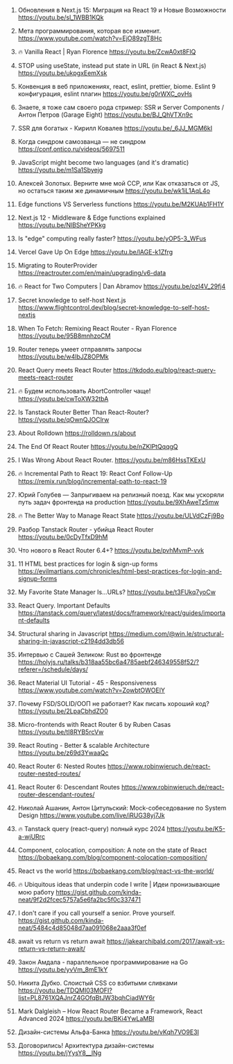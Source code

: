 1.   Обновления в Next.js 15: Миграция на React 19 и Новые Возможности
https://youtu.be/sl_1WBB1KQk

2. Мета программирования, которая все изменит.
https://www.youtube.com/watch?v=EjO89zgT8Hc

3. 🔥 Vanilla React | Ryan Florence
https://youtu.be/ZcwA0xt8FlQ

4. STOP using useState, instead put state in URL (in React & Next.js)
https://youtu.be/ukpgxEemXsk

5. Конвенция в веб приложениях, react, eslint, prettier, biome. Eslint 9 конфигурация, eslint плагин
https://youtu.be/g0rWXC_ovHs

6. Знаете, я тоже сам своего рода стример: SSR и Server Components / Антон Петров (Garage Eight)
https://youtu.be/BJ_QhVTXn9c

7. SSR для богатых - Кирилл Ковалев
https://youtu.be/_6JJ_MGM6kI

8. Когда синдром самозванца — не синдром
https://conf.ontico.ru/videos/5697511

9. JavaScript might become two languages (and it's dramatic)
https://youtu.be/m1Sa1Sbyejg

10. Алексей Золотых. Верните мне мой ССР, или Как отказаться от JS, но остаться таким же динамичным
https://youtu.be/wk1iL1AqL4o

11. Edge functions VS Serverless functions
https://youtu.be/M2KUAb1FH1Y

12. Next.js 12 - Middleware & Edge functions explained
https://youtu.be/NlBSheYPKkg

13. Is "edge" computing really faster?
https://youtu.be/yOP5-3_WFus

14. Vercel Gave Up On Edge
https://youtu.be/lAGE-k1Zfrg

15. Migrating to RouterProvider
https://reactrouter.com/en/main/upgrading/v6-data

16. 🔥 React for Two Computers | Dan Abramov
https://youtu.be/ozI4V_29fj4

17. Secret knowledge to self-host Next.js
https://www.flightcontrol.dev/blog/secret-knowledge-to-self-host-nextjs

18. When To Fetch: Remixing React Router - Ryan Florence
https://youtu.be/95B8mnhzoCM

19. Router теперь умеет отправлять запросы
https://youtu.be/w4lbJZ8OPMk

20. React Query meets React Router
https://tkdodo.eu/blog/react-query-meets-react-router

21. 🔥 Будем использовать AbortController чаще!
https://youtu.be/cwToXW32tbA

22. Is Tanstack Router Better Than React-Router?
https://youtu.be/qOwnQJOClrw

23. About Rolldown
https://rolldown.rs/about

24. The End Of React Router
https://youtu.be/nZKlPtQqqgQ

25. I Was Wrong About React Router.
https://youtu.be/m86HssTKExU

26. 🔥 Incremental Path to React 19: React Conf Follow-Up
https://remix.run/blog/incremental-path-to-react-19

27. Юрий Голубев — Запрыгиваем на релизный поезд. Как мы ускоряли путь задач фронтенда на production
https://youtu.be/9XhAweTz5mw

28. 🔥 The Better Way to Manage React State
https://youtu.be/ULVdCzFj9Bo

29. Разбор Tanstack Router - убийца React Router
https://youtu.be/0cDyTfxD9hM

30. Что нового в React Router 6.4+?
https://youtu.be/pvhMvmP-vvk

31. 11 HTML best practices for login & sign-up forms
https://evilmartians.com/chronicles/html-best-practices-for-login-and-signup-forms

32. My Favorite State Manager Is...URLs?
https://youtu.be/t3FUkq7yoCw

33. React Query. Important Defaults
https://tanstack.com/query/latest/docs/framework/react/guides/important-defaults

34. Structural sharing in Javascript
https://medium.com/@win.le/structural-sharing-in-javascript-c2194dd3db56

35. Интервью с Сашей Зеликом: Rust во фронтенде
https://holyjs.ru/talks/b318aa55bc6a4785aebf246349558f52/?referer=/schedule/days/

36. React Material UI Tutorial - 45 - Responsiveness
https://www.youtube.com/watch?v=ZowbtOWOElY

37. Почему FSD/SOLID/ООП не работает? Как писать хороший код?
https://youtu.be/2LpaCbhdZO0

38. Micro-frontends with React Router 6 by Ruben Casas
https://youtu.be/tI8RYB5rcVw

39. React Routing - Better & scalable Architecture
https://youtu.be/z69d3YwaaQc

40. React Router 6: Nested Routes
https://www.robinwieruch.de/react-router-nested-routes/

41. React Router 6: Descendant Routes
https://www.robinwieruch.de/react-router-descendant-routes/

42. Николай Ашанин, Антон Цитульский: Mock-собеседование по System Design
https://www.youtube.com/live/iRUG38yj7Jk

43. 🔥 Tanstack query (react-query) полный курс 2024
https://youtu.be/K5-a-wjURrc

44. Component, colocation, composition: A note on the state of React
https://bobaekang.com/blog/component-colocation-composition/

45. React vs the world
https://bobaekang.com/blog/react-vs-the-world/

46. 🔥 Ubiquitous ideas that underpin code I write | Идеи пронизывающие мою работу
https://gist.github.com/kinda-neat/9f2d2fcec5757a5e6fa2bc5f0c337471

47. I don't care if you call yourself a senior. Prove yourself.
https://gist.github.com/kinda-neat/5484c4d85048d7aa091068e2aaa3f0ef

48. await vs return vs return await
https://jakearchibald.com/2017/await-vs-return-vs-return-await/

49. Закон Амдала - параллельное программирование на Go
https://youtu.be/yvVm_8mE1kY

50. Никита Дубко. Слоистый CSS со взбитыми сливками
https://youtu.be/TDQMI03MOFI?list=PL8761XQAJnrZ4GOfqBtJW3bqhCiadWY6r

51. Mark Dalgleish – How React Router Became a Framework, React Advanced 2024
https://youtu.be/BKi4YwLaMBI

52. Дизайн-системы Альфа-Банка
https://youtu.be/vKqh7VO9E3I

53. Договорились! Архитектура дизайн-системы
https://youtu.be/jYysY8__lNg